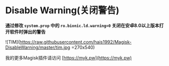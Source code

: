 # Disable Warning(关闭警告)

**通过修改 `system.prop` 中的 `ro.bionic.ld.warning=0` 关闭在安卓8.0以上版本打开软件时弹出的警告** 

![TIM](https://raw.githubusercontent.com/hais1992/Magisk-DisableWarning/master/tim.jpg =270x540)

我的更多Magisk插件请访问 [https://myk.pw](https://myk.pw)
